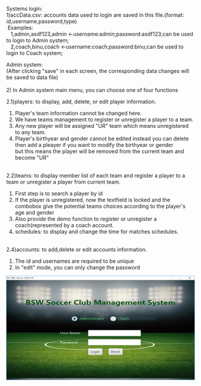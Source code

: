 
Systems login:<br>
1)accData.csv: accounts data used to login are saved in this file.(format: id,username,password,type)<br>
&nbsp;Examples:<br>
  &nbsp;&nbsp; 1,admin,asdf123,admin <-username:admin;password:asdf123;can be used to login to Admin system;<br>
  &nbsp;&nbsp; 2,coach,binu,coach <-username:coach;password:binu;can be used to login to Coach system;<br>
  
Admin system:<br> 
(After clicking "save" in each screen, the corresponding data changes will be saved to data file)<br><br>
    2) In Admin system main menu, you can choose one of four functions<br>
    
2.1)players: to display, add, delete, or edit player information.<br> 
1. Player's team information cannot be changed here.<br> 
2. We have teams management to register or unregister a player to a team.<br>
3. Any new player will be assigned "UR" team which means unregistered to any team. <br>
4. Player's birthyear and gender cannot be edited instead you can delete then add a pleayer if you want to modify the birthyear or gender<br>but this means the player will be removed from the current team and become "UR"<br><br>

2.2)teams:  to display member list of each team and register a player to a team or unregister a player from current team.<br>
1. First step is to search a player by id<br>
2. If the player is unregistered, now the textfield is locked and the combobox give the potential teams choices according to the player's age and gender<br>
3. Also provide the demo function to register or unregister a coach(represented by a coach account.<br>
4. schedules: to display and change the time for matches schedules.<br><br>

2.4)accounts: to add,delete or edit accounts information.<br>
1. The id and usernames are required to be unique<br>
2. In "edit" mode, you can only change the password<br>

![Screenshot](login.png)<br><br>

